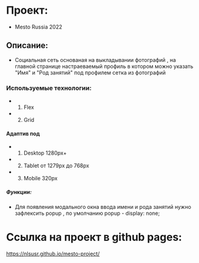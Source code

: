 # Проект: 

* Mesto Russia 2022

## Описание: 

* Социальная сеть основаная на выкладывании фотографий , 
на главной странице настраеваемый профиль в котором можно 
указать "Имя" и "Род занятий" под профилем сетка из фотографий

### Используемые технологии: 

* 1. Flex
* 2. Grid

#### Адаптив под

* 1. Desktop 1280px+
* 2. Tablet от 1279px до 768px 
* 3. Mobile 320px

##### Функции:

* Для появления модального окна ввода имени и рода занятий нужно зафлексить popup , по умолчанию popup - display: none;

# Ссылка на проект в github pages: 
https://nlsusr.github.io/mesto-project/ 
